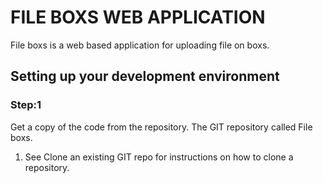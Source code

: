 # FILE BOXS WEB APPLICATION

File boxs is a web based application for uploading file on boxs.

## Setting up your development environment


### Step:1
Get a copy of the code from the repository.
The GIT repository called File boxs.

1. See Clone an existing GIT repo  for instructions on how to clone a repository. 

